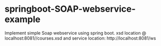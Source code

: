 # springboot-SOAP-webservice-example
Implement simple Soap webservice using spring boot. xsd location @ localhost:8081//courses.xsd and service location: http://localhost:8081/ws
